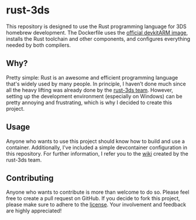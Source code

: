# rust-3ds

This repository is designed to use the Rust programming language for 3DS homebrew development. The Dockerfile uses the [official devkitARM image](https://hub.docker.com/r/devkitpro/devkitarm), installs the Rust toolchain and other components, and configures everything needed by both compilers.

## Why?

Pretty simple: Rust is an awesome and efficient programming language that's widely used by many people. In principle, I haven’t done much since all the heavy lifting was already done by the [rust-3ds team](https://github.com/rust3ds). However, setting up the development environment (especially on Windows) can be pretty annoying and frustrating, which is why I decided to create this project.

## Usage

Anyone who wants to use this project should know how to build and use a container. Additionally, I've included a simple devcontainer configuration in this repository. For further information, I refer you to the [wiki](https://github.com/rust3ds/ctru-rs/wiki) created by the rust-3ds team.

## Contributing

Anyone who wants to contribute is more than welcome to do so. Please feel free to create a pull request on GitHub. If you decide to fork this project, please make sure to adhere to the [license](https://github.com/nandolawson/rust-3ds/blob/master/LICENSE). Your involvement and feedback are highly appreciated!
